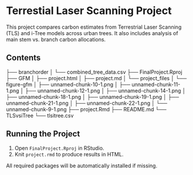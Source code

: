 # Terrestial Laser Scanning Project

This project compares carbon estimates from Terrestrial Laser Scanning (TLS) and i-Tree models across urban trees. It also includes analysis of main stem vs. branch carbon allocations.

## Contents

├── branchorder
│   └── combined_tree_data.csv
├── FinalProject.Rproj
├── GFM
│   ├── project.html
│   ├── project.md
│   └── project_files
│       └── figure-gfm
│           ├── unnamed-chunk-10-1.png
│           ├── unnamed-chunk-11-1.png
│           ├── unnamed-chunk-12-1.png
│           ├── unnamed-chunk-14-1.png
│           ├── unnamed-chunk-18-1.png
│           ├── unnamed-chunk-19-1.png
│           ├── unnamed-chunk-21-1.png
│           ├── unnamed-chunk-22-1.png
│           └── unnamed-chunk-9-1.png
├── project.Rmd
├── README.md
└── TLSvsiTree
    └── tlsitree.csv

## Running the Project

1. Open `FinalProject.Rproj` in RStudio.
2. Knit `project.rmd` to produce results in HTML.

All required packages will be automatically installed if missing.